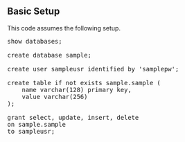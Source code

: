 ## Basic Setup

This code assumes the following setup.

<pre>
show databases;

create database sample;

create user sampleusr identified by 'samplepw';

create table if not exists sample.sample (
	name varchar(128) primary key,
    value varchar(256)
);

grant select, update, insert, delete
on sample.sample
to sampleusr;
</pre>